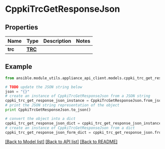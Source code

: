 # CppkiTrcGetResponseJson


## Properties

Name | Type | Description | Notes
------------ | ------------- | ------------- | -------------
**trc** | [**TRC**](TRC.md) |  | 

## Example

```python
from ansible.module_utils.appliance_api_client.models.cppki_trc_get_response_json import CppkiTrcGetResponseJson

# TODO update the JSON string below
json = "{}"
# create an instance of CppkiTrcGetResponseJson from a JSON string
cppki_trc_get_response_json_instance = CppkiTrcGetResponseJson.from_json(json)
# print the JSON string representation of the object
print CppkiTrcGetResponseJson.to_json()

# convert the object into a dict
cppki_trc_get_response_json_dict = cppki_trc_get_response_json_instance.to_dict()
# create an instance of CppkiTrcGetResponseJson from a dict
cppki_trc_get_response_json_form_dict = cppki_trc_get_response_json.from_dict(cppki_trc_get_response_json_dict)
```
[[Back to Model list]](../README.md#documentation-for-models) [[Back to API list]](../README.md#documentation-for-api-endpoints) [[Back to README]](../README.md)


